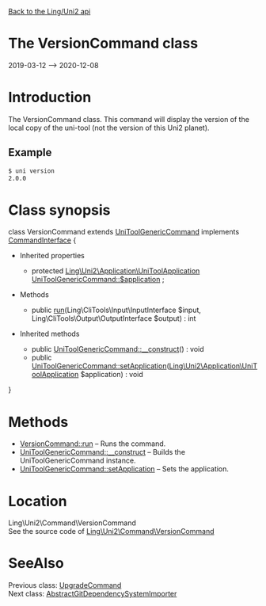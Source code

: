 [Back to the Ling/Uni2 api](https://github.com/lingtalfi/Uni2/blob/master/doc/api/Ling/Uni2.md)



The VersionCommand class
================
2019-03-12 --> 2020-12-08






Introduction
============

The VersionCommand class.
This command will display the version of the local copy of the uni-tool (not the version of this Uni2 planet).


Example
-------------

```bash
$ uni version
2.0.0

```



Class synopsis
==============


class <span class="pl-k">VersionCommand</span> extends [UniToolGenericCommand](https://github.com/lingtalfi/Uni2/blob/master/doc/api/Ling/Uni2/Command/UniToolGenericCommand.md) implements [CommandInterface](https://github.com/lingtalfi/CliTools/blob/master/doc/api/Ling/CliTools/Command/CommandInterface.md) {

- Inherited properties
    - protected [Ling\Uni2\Application\UniToolApplication](https://github.com/lingtalfi/Uni2/blob/master/doc/api/Ling/Uni2/Application/UniToolApplication.md) [UniToolGenericCommand::$application](#property-application) ;

- Methods
    - public [run](https://github.com/lingtalfi/Uni2/blob/master/doc/api/Ling/Uni2/Command/VersionCommand/run.md)(Ling\CliTools\Input\InputInterface $input, Ling\CliTools\Output\OutputInterface $output) : int

- Inherited methods
    - public [UniToolGenericCommand::__construct](https://github.com/lingtalfi/Uni2/blob/master/doc/api/Ling/Uni2/Command/UniToolGenericCommand/__construct.md)() : void
    - public [UniToolGenericCommand::setApplication](https://github.com/lingtalfi/Uni2/blob/master/doc/api/Ling/Uni2/Command/UniToolGenericCommand/setApplication.md)([Ling\Uni2\Application\UniToolApplication](https://github.com/lingtalfi/Uni2/blob/master/doc/api/Ling/Uni2/Application/UniToolApplication.md) $application) : void

}






Methods
==============

- [VersionCommand::run](https://github.com/lingtalfi/Uni2/blob/master/doc/api/Ling/Uni2/Command/VersionCommand/run.md) &ndash; Runs the command.
- [UniToolGenericCommand::__construct](https://github.com/lingtalfi/Uni2/blob/master/doc/api/Ling/Uni2/Command/UniToolGenericCommand/__construct.md) &ndash; Builds the UniToolGenericCommand instance.
- [UniToolGenericCommand::setApplication](https://github.com/lingtalfi/Uni2/blob/master/doc/api/Ling/Uni2/Command/UniToolGenericCommand/setApplication.md) &ndash; Sets the application.





Location
=============
Ling\Uni2\Command\VersionCommand<br>
See the source code of [Ling\Uni2\Command\VersionCommand](https://github.com/lingtalfi/Uni2/blob/master/Command/VersionCommand.php)



SeeAlso
==============
Previous class: [UpgradeCommand](https://github.com/lingtalfi/Uni2/blob/master/doc/api/Ling/Uni2/Command/UpgradeCommand.md)<br>Next class: [AbstractGitDependencySystemImporter](https://github.com/lingtalfi/Uni2/blob/master/doc/api/Ling/Uni2/DependencySystemImporter/AbstractGitDependencySystemImporter.md)<br>
